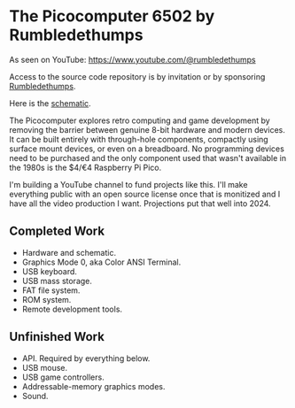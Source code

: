 # The Picocomputer 6502 by Rumbledethumps
As seen on YouTube: https://www.youtube.com/@rumbledethumps

Access to the source code repository is by invitation or by sponsoring
[Rumbledethumps](https://github.com/sponsors/rumbledethumps).

Here is the [schematic](https://github.com/picocomputer/rp6502/blob/main/sch/schematic.pdf).

The Picocomputer explores retro computing and game development by removing the barrier between genuine 8-bit hardware and modern devices. It can be built entirely with through-hole components, compactly using surface mount devices, or even on a breadboard. No programming devices need to be purchased and the only component used that wasn't available in the 1980s is the $4/€4 Raspberry Pi Pico.

I'm building a YouTube channel to fund projects like this.
I'll make everything public with an open source license
once that is monitized and I have all the video production
I want. Projections put that well into 2024.

## Completed Work
 * Hardware and schematic.
 * Graphics Mode 0, aka Color ANSI Terminal.
 * USB keyboard.
 * USB mass storage.
 * FAT file system.
 * ROM system.
 * Remote development tools.
## Unfinished Work
 * API. Required by everything below.
 * USB mouse.
 * USB game controllers.
 * Addressable-memory graphics modes.
 * Sound.
